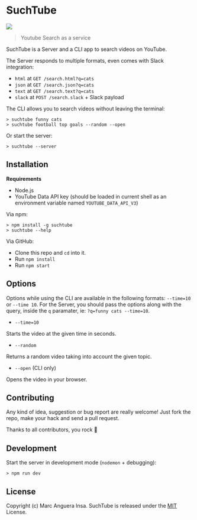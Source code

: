 # SuchTube

[![](https://img.shields.io/npm/v/suchtube.svg?style=flat-square)](https://www.npmjs.com/package/suchtube)

> Youtube Search as a service

SuchTube is a Server and a CLI app to search videos on YouTube.

The Server responds to multiple formats, even comes with Slack integration:

- `html` at `GET /search.html?q=cats`
- `json` at `GET /search.json?q=cats`
- `text` at `GET /search.text?q=cats`
- `slack` at `POST /search.slack` + Slack payload

The CLI allows you to search videos without leaving the terminal:

    > suchtube funny cats
    > suchtube football top goals --random --open

Or start the server:

    > suchtube --server

## Installation

**Requirements**

- Node.js
- YouTube Data API key (should be loaded in current shell as an environment variable named `YOUTUBE_DATA_API_V3`)

Via npm:

    > npm install -g suchtube
    > suchtube --help

Via GitHub:

- Clone this repo and `cd` into it.
- Run `npm install`
- Run `npm start`

## Options

Options while using the CLI are available in the following formats: `--time=10` or `--time 10`. For the Server, you should pass the options along with the query, inside the `q` paramater, ie: `?q=funny cats --time=10`.

- `--time=10`

Starts the video at the given time in seconds.

- `--random`

Returns a random video taking into account the given topic.

- `--open` (CLI only)

Opens the video in your browser.

## Contributing

Any kind of idea, suggestion or bug report are really welcome! Just fork the repo, make your hack and send a pull request.

Thanks to all contributors, you rock :metal:

## Development

Start the server in development mode (`nodemon` + debugging):

    > npm run dev

## License

Copyright (c) Marc Anguera Insa. SuchTube is released under the [MIT](LICENSE) License.
